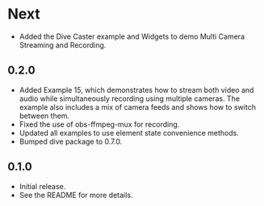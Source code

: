 # Next

- Added the Dive Caster example and Widgets to demo Multi Camera Streaming and Recording.

## 0.2.0

- Added Example 15, which demonstrates how to stream both video and audio while simultaneously recording using multiple cameras. The example also includes a mix of camera feeds and shows how to switch between them.
- Fixed the use of obs-ffmpeg-mux for recording.
- Updated all examples to use element state convenience methods.
- Bumped dive package to 0.7.0.

## 0.1.0

- Initial release.
- See the README for more details.
